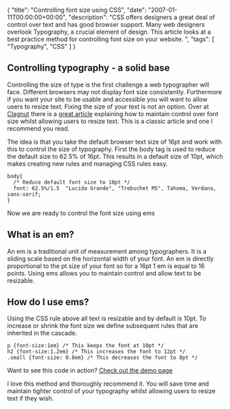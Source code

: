 {
  "title": "Controlling font size using CSS",
  "date": "2007-01-11T00:00:00+00:00",
  "description": "CSS offers designers a great deal of control over text and has good browser support. Many web designers overlook Typography, a crucial element of design. This article looks at a best practice method for controlling font size on your website. ",
  "tags": [
    "Typography",
    "CSS"
  ]
}

## Controlling typography - a solid base

Controlling the size of type is the first challenge a web typographer will face. Different browsers may not display font size consistently. Furthermore if you want your site to be usable and accessible you will want to allow users to resize text. Fixing the size of your text is not an option. Over at [Clagnut][1] there is a [great article][2] explaining how to maintain control over font size whilst allowing users to resize text. This is a classic article and one I recommend you read.

The idea is that you take the default browser text size of 16pt and work with this to control the size of typography. First the body tag is used to reduce the default size to 62.5% of 16pt. This results in a default size of 10pt, which makes creating new rules and managing CSS rules easy. 

    body{ 
      /* Reduce default font size to 10pt */
      font: 62.5%/1.5  "Lucida Grande", "Trebuchet MS", Tahoma, Verdana, sans-serif;
    }

Now we are ready to control the font size using ems

## What is an em?

An em is a traditional unit of measurement among typographers. It is a sliding scale based on the horizontal width of your font. An em is directly proportional to the pt size of your font so for a 16pt 1 em is equal to 16 points. Using ems allows you to maintain control and allow text to be resizable. 

## How do I use ems?

Using the CSS rule above all text is resizable and by default is 10pt. To increase or shrink the font size we define subsequent rules that are inherited in the cascade.  

    p {font-size:1em} /* This keeps the font at 10pt */
    h2 {font-size:1.2em} /* This increases the font to 12pt */
    .small {font-size: 0.8em} /* This decreases the font to 8pt */

Want to see this code in action? [Check out the demo page][3]

I love this method and thoroughly recommend it. You will save time and maintain tighter control of your typography whilst allowing users to resize text if they wish.

 [1]: http://www.clagnut.com
 [2]: http://www.clagnut.com/blog/348/
 [3]: http://www.shapeshed.com/examples/font-size-css/
